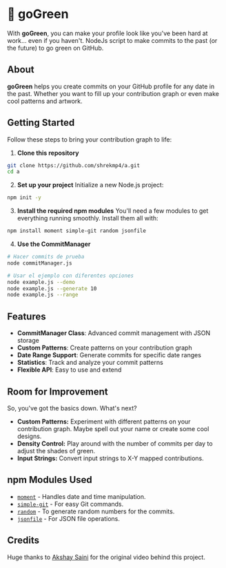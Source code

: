# 🌱 goGreen 

With **goGreen**, you can make your profile look like you've been hard at work... even if you haven't. 
NodeJs script to make commits to the past (or the future) to go green on GitHub.

## About

**goGreen** helps you create commits on your GitHub profile for any date in the past. Whether you want to fill up your contribution graph or even make cool patterns and artwork.

## Getting Started

Follow these steps to bring your contribution graph to life:

1. **Clone this repository**
```bash
git clone https://github.com/shrekmp4/a.git
cd a
```

2. **Set up your project**
Initialize a new Node.js project:
```bash
npm init -y
```

3. **Install the required npm modules**
You'll need a few modules to get everything running smoothly. Install them all with:
```bash
npm install moment simple-git random jsonfile
```

4. **Use the CommitManager**
```bash
# Hacer commits de prueba
node commitManager.js

# Usar el ejemplo con diferentes opciones
node example.js --demo
node example.js --generate 10
node example.js --range
```

## Features

- **CommitManager Class**: Advanced commit management with JSON storage
- **Custom Patterns**: Create patterns on your contribution graph
- **Date Range Support**: Generate commits for specific date ranges
- **Statistics**: Track and analyze your commit patterns
- **Flexible API**: Easy to use and extend

## Room for Improvement

So, you've got the basics down. What's next?

- **Custom Patterns:** Experiment with different patterns on your contribution graph. Maybe spell out your name or create some cool designs.
- **Density Control:** Play around with the number of commits per day to adjust the shades of green.
- **Input Strings:** Convert input strings to X-Y mapped contributions.

## npm Modules Used

- [`moment`](https://www.npmjs.com/package/moment) - Handles date and time manipulation.
- [`simple-git`](https://www.npmjs.com/package/simple-git) - For easy Git commands.
- [`random`](https://www.npmjs.com/package/random) - To generate random numbers for the commits.
- [`jsonfile`](https://www.npmjs.com/package/jsonfile) - For JSON file operations.

## Credits

Huge thanks to [Akshay Saini](https://github.com/akshaymarch7) for the original video behind this project.
